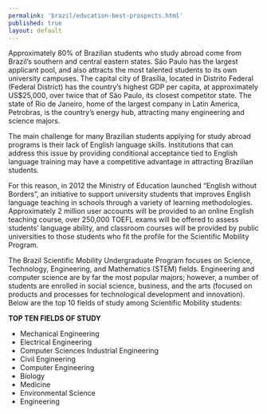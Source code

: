 ```yaml
--- 
permalink: 'brazil/education-best-prospects.html' 
published: true 
layout: default
---
```

Approximately 80% of Brazilian students who study abroad come from Brazil’s southern and central eastern states. São Paulo has the largest applicant pool, and also attracts the most talented students to its own university campuses. The capital city of Brasília, located in Distrito Federal (Federal District) has the country’s highest GDP per capita, at approximately US$25,000, over twice that of São Paulo, its closest competitor state. The state of Rio de Janeiro, home of the largest company in Latin America, Petrobras, is the country’s energy hub, attracting many engineering and science majors.

The main challenge for many Brazilian students applying for study abroad programs is their lack of English language skills. Institutions that can address this issue by providing conditional acceptance tied to English language training may have a competitive advantage in attracting Brazilian students.

For this reason, in 2012 the Ministry of Education launched “English without Borders”, an initiative to support university students that improves English language teaching in schools through a variety of learning methodologies. Approximately 2 million user accounts will be provided to an online English teaching course, over 250,000 TOEFL exams will be offered to assess students’ language ability, and classroom courses will be provided by public universities to those students who fit the profile for the Scientific Mobility Program.

The Brazil Scientific Mobility Undergraduate Program focuses on Science, Technology, Engineering, and Mathematics (STEM) fields. Engineering and computer science are by far the most popular majors; however, a number of students are enrolled in social science, business, and the arts (focused on products and processes for technological development and innovation). Below are the top 10 fields of study among Scientific Mobility students:

**TOP TEN FIELDS OF STUDY**

* Mechanical Engineering
* Electrical Engineering
* Computer Sciences Industrial Engineering
* Civil Engineering
* Computer Engineering
* Biology
* Medicine
* Environmental Science
* Engineering
